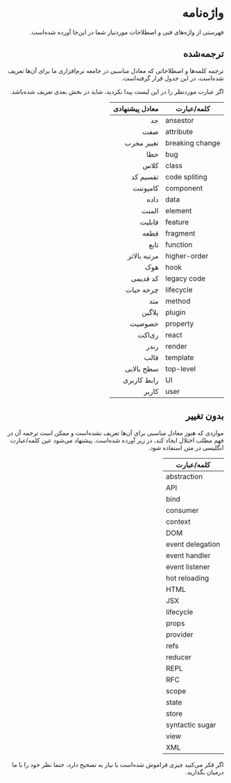 <h1 dir="rtl">واژه‌نامه</h1>
<p dir="rtl">
فهرستی از واژه‌های فنی و اصطلاحات موردنیاز شما در این‌جا آورده‌ شده‌است.
</p>
<h2 dir="rtl">ترجمه‌شده</h2>
<p dir="rtl">
ترجمه کلمه‌ها و اصطلاحاتی که معادل مناسبی در جامعه نرم‌افزاری ما برای آن‌ها تعریف شده‌است، در این جدول قرار گرفته‌است.
</p>
<p dir="rtl">
اگر عبارت موردنظر را در این لیست پیدا نکردید، شاید در بخش بعدی تعریف شده‌باشد.
</p>

<table dir="rtl">
  <thead>
    <tr>
      <th>
        کلمه/عبارت    
      </th>
      <th>
        معادل پیشنهادی    
      </th>
    </tr>
  </thead>
  <tbody>
    <tr>
      <td dir="ltr">
        ansestor
      </td>
      <td>
        جد
      </td>
    </tr>
    <tr>
      <td dir="ltr">
        attribute
      </td>
      <td>
        صفت
      </td>
    </tr>
    <tr>
      <td dir="ltr">
        breaking change
      </td>
      <td>
        تغییر مخرب
      </td>
    </tr>
    <tr>
      <td dir="ltr">
        bug
      </td>
      <td>
        خطا
      </td>
    </tr>
    <tr>
      <td dir="ltr">
        class
      </td>
      <td>
        کلاس
      </td>
    </tr>
    <tr>
      <td dir="ltr">
        code spliting
      </td>
      <td>
        تقسیم کد
      </td>
    </tr>
    <tr>
      <td dir="ltr">
        component
      </td>
      <td>
        کامپوننت
      </td>
    </tr>
        <tr>
      <td dir="ltr">
        data
      </td>
      <td>
        داده
      </td>
    </tr>
      <tr>
      <td dir="ltr">
        element
      </td>
      <td>
        المنت
      </td>
    </tr>
    <tr>
      <td dir="ltr">
        feature
      </td>
      <td>
        قابلیت
      </td>
    </tr>
    <tr>
      <td dir="ltr">
        fragment
      </td>
      <td>
        قطعه
      </td>
    </tr>
    <tr>
      <td dir="ltr">
        function
      </td>
      <td>
        تابع
      </td>
    </tr>
    <tr>
      <td dir="ltr">
        higher-order
      </td>
      <td>
        مرتبه بالاتر
      </td>
    </tr>
    <tr>
      <td dir="ltr">
        hook
      </td>
      <td>
        هوک
      </td>
    </tr>
    <tr>
      <td dir="ltr">
        legacy code
      </td>
      <td>
        کد قدیمی
      </td>
    </tr>
    <tr>
      <td dir="ltr">
        lifecycle
      </td>
      <td>
        چرخه حیات
      </td>
    </tr>
    <tr>
      <td dir="ltr">
        method
      </td>
      <td>
        متد
      </td>
    </tr>
    <tr>
      <td dir="ltr">
        plugin
      </td>
      <td>
        پلاگین
      </td>
    </tr>
    <tr>
      <td dir="ltr">
        property
      </td>
      <td>
        خصوصیت
      </td>
    </tr>
    <tr>
      <td dir="ltr">
        react
      </td>
      <td>
        ری‌اکت
      </td>
    </tr>
    <tr>
      <td dir="ltr">
        render
      </td>
      <td>
        رندر
      </td>
    </tr>
    <tr>
      <td dir="ltr">
        template
      </td>
      <td>
        قالب
      </td>
    </tr>
    <tr>
      <td dir="ltr">
        top-level
      </td>
      <td>
        سطح بالایی
      </td>
    </tr>
    <tr>
      <td dir="ltr">
        UI
      </td>
      <td>
        رابط کاربری
      </td>
    </tr>
        <tr>
      <td dir="ltr">
        user
      </td>
      <td>
        کاربر
      </td>
    </tr>
  </tbody>
</table>
<h2 dir="rtl">بدون تغییر</h2>
<p dir="rtl">
مواردی که هنوز معادل مناسبی برای آن‌ها تعریف نشده‌است و ممکن است ترجمه آن در فهم مطلب اختلال ایجاد کند، در زیر آورده شده‌است. پیشنهاد می‌شود عین کلمه/عبارت انگلیسی در متن استفاده شود.
</p>
<table dir="rtl">
  <thead>
    <tr>
      <th>
        کلمه/عبارت    
      </th>
    </tr>
  </thead>
  <tbody dir="ltr">
    <tr>
      <td>
        abstraction
      </td>
    </tr>
    <tr>
      <td>
        API
      </td>
    </tr>
    <tr>
      <td>
        bind
      </td>
    </tr>
    <tr>
      <td>
        consumer
      </td>
    </tr>
    <tr>
      <td>
        context
      </td>
    </tr>
    <tr>
      <td>
        DOM
      </td>
    </tr>
    <tr>
      <td>
        event delegation
      </td>
    </tr>
    <tr>
      <td>
        event handler
      </td>
    </tr>
    <tr>
      <td>
        event listener
      </td>
    </tr>
    <tr>
      <td>
        hot reloading
      </td>
    </tr>
    <tr>
      <td>
        HTML
      </td>
    </tr>
    <tr>
      <td>
        JSX
      </td>
    </tr>
    <tr>
      <td>
        lifecycle
      </td>
    </tr>
    <tr>
      <td>
        props
      </td>
    </tr>
    <tr>
      <td>
        provider
      </td>
    </tr>
    <tr>
      <td>
        refs
      </td>
    </tr>
    <tr>
      <td>
        reducer
      </td>
    </tr>
    <tr>
      <td>
        REPL
      </td>
    </tr>
    <tr>
      <td>
        RFC
      </td>
    </tr>
        <tr>
      <td>
        scope
      </td>
    </tr>
    <tr>
      <td>
        state
      </td>
    </tr>
    <tr>
      <td>
        store
      </td>
    </tr>
    <tr>
      <td>
        syntactic sugar
      </td>
    </tr>
    <tr>
      <td>
        view
      </td>
    </tr>
    <tr>
      <td>
        XML
      </td>
    </tr>
  </tbody>
</table>
<p dir="rtl">
اگر فکر می‌کنید چیزی فراموش شده‌است یا نیاز به تصحیح دارد، حتما نظر خود را با ما درمیان بگذارید.
</p>
